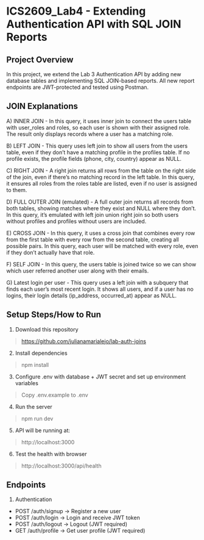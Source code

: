 # ICS2609_Lab4 - Extending Authentication API with SQL JOIN Reports

## Project Overview
In this project, we extend the Lab 3 Authentication API by adding new database tables and implementing SQL JOIN-based reports. All new report endpoints are JWT-protected and tested using Postman.

## JOIN Explanations
A) INNER JOIN - In this query, it uses inner join to connect the users table with user_roles and roles, so each user is shown with their assigned role. The result only displays records where a user has a matching role.

B) LEFT JOIN - This query uses left join to show all users from the users table, even if they don’t have a matching profile in the profiles table. If no profile exists, the profile fields (phone, city, country) appear as NULL.

C) RIGHT JOIN - A right join returns all rows from the table on the right side of the join, even if there’s no matching record in the left table. In this query, it ensures all roles from the roles table are listed, even if no user is assigned to them.

D) FULL OUTER JOIN (emulated) - A full outer join returns all records from both tables, showing matches where they exist and NULL where they don’t. In this query, it’s emulated with left join union right join so both users without profiles and profiles without users are included.

E) CROSS JOIN - In this query, it uses a cross join that combines every row from the first table with every row from the second table, creating all possible pairs. In this query, each user will be matched with every role, even if they don’t actually have that role.

F) SELF JOIN - In this query, the users table is joined twice so we can show which user referred another user along with their emails.

G) Latest login per user - This query uses a left join with a subquery that finds each user’s most recent login. It shows all users, and if a user has no logins, their login details (ip_address, occurred_at) appear as NULL.

##  Setup Steps/How to Run
1. Download this repository
> https://github.com/julianamarialejo/lab-auth-joins

2. Install dependencies
> npm install

3. Configure .env with database + JWT secret and set up environment variables
> Copy .env.example to .env

4. Run the server
> npm run dev

5. API will be running at:
> http://localhost:3000

6. Test the health with browser
> http://localhost:3000/api/health

## Endpoints
1. Authentication
- POST /auth/signup → Register a new user
- POST /auth/login → Login and receive JWT token
- POST /auth/logout → Logout (JWT required)
- GET /auth/profile → Get user profile (JWT required)
